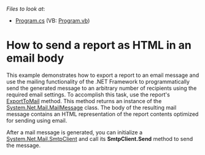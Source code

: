 <!-- default file list -->
*Files to look at*:

* [Program.cs](./CS/ConsoleApplication1/Program.cs) (VB: [Program.vb](./VB/ConsoleApplication1/Program.vb))
<!-- default file list end -->
# How to send a report as HTML in an email body


<p>This example demonstrates how to export a report to an email message and use the mailing functionality of the .NET Framework to programmatically send the generated message to an arbitrary number of recipients using the required email settings. To accomplish this task, use the report's <a href="https://documentation.devexpress.com/#XtraReports/DevExpressXtraReportsUIXtraReport_ExportToMailtopic">ExportToMail</a> method. This method returns an instance of the <a href="https://msdn.microsoft.com/en-us/library/system.net.mail.mailmessage(v=vs.110).aspx">System.Net.Mail.MailMessage</a> class. The body of the resulting mail message contains an HTML representation of the report contents optimized for sending using email.</p>
<p>After a mail message is generated, you can initialize a <a href="https://msdn.microsoft.com/en-us/library/system.net.mail.smtpclient(v=vs.110).aspx">System.Net.Mail.SmtpClient</a> and call its <strong>SmtpClient.Send</strong> method to send the message.</p>

<br/>


